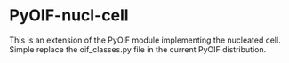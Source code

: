 # PyOIF-nucl-cell
This is an extension of the PyOIF module implementing the nucleated cell.
Simple replace the oif_classes.py file in the current PyOIF distribution.
